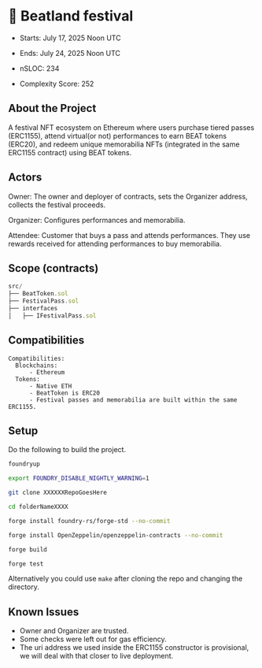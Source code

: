 # 🎵 Beatland festival

- Starts: July 17, 2025 Noon UTC
- Ends: July 24, 2025 Noon UTC

- nSLOC: 234
- Complexity Score: 252

[//]: # (contest-details-open)

## About the Project

A festival NFT ecosystem on Ethereum where users purchase tiered passes (ERC1155), attend virtual(or not) performances to earn BEAT tokens (ERC20), and redeem unique memorabilia NFTs (integrated in the same ERC1155 contract) using BEAT tokens.

## Actors

Owner: The owner and deployer of contracts, sets the Organizer address, collects the festival proceeds.

Organizer: Configures performances and memorabilia.

Attendee: Customer that buys a pass and attends performances. They use rewards received for attending performances to buy memorabilia.


[//]: # (contest-details-close)

[//]: # (scope-open)

## Scope (contracts)

```js
src/
├── BeatToken.sol
├── FestivalPass.sol
├── interfaces
│   ├── IFestivalPass.sol

```

## Compatibilities

```
Compatibilities:
  Blockchains:
      - Ethereum
  Tokens:
      - Native ETH
      - BeatToken is ERC20
      - Festival passes and memorabilia are built within the same ERC1155.
```

[//]: # (scope-close)

[//]: # (getting-started-open)

## Setup

Do the following to build the project.

```bash
foundryup

export FOUNDRY_DISABLE_NIGHTLY_WARNING=1

git clone XXXXXXRepoGoesHere

cd folderNameXXXX

forge install foundry-rs/forge-std --no-commit

forge install OpenZeppelin/openzeppelin-contracts --no-commit

forge build

forge test
```

Alternatively you could use `make` after cloning the repo and changing the directory.

[//]: # (getting-started-close)

[//]: # (known-issues-open)

## Known Issues

- Owner and Organizer are trusted.
- Some checks were left out for gas efficiency.
- The uri address we used inside the ERC1155 constructor is provisional, we will deal with that closer to live deployment.
